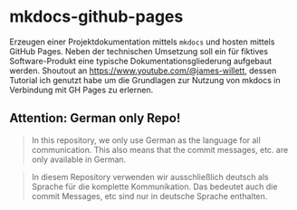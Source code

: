 # mkdocs-github-pages
Erzeugen einer Projektdokumentation mittels `mkdocs` und hosten mittels GitHub Pages. Neben der technischen Umsetzung soll ein für fiktives Software-Produkt eine typische Dokumentationsgliederung aufgebaut werden. Shoutout an https://www.youtube.com/@james-willett, dessen Tutorial ich genutzt habe um die Grundlagen zur Nutzung von mkdocs in Verbindung mit GH Pages zu erlernen.

## Attention: German only Repo!
> In this repository, we only use German as the language for all communication. This also means that the commit messages, etc. are only available in German.

> In diesem Repository verwenden wir ausschließlich deutsch als Sprache für die komplette Kommunikation. Das bedeutet auch die commit Messages, etc sind nur in deutsche Sprache enthalten.

